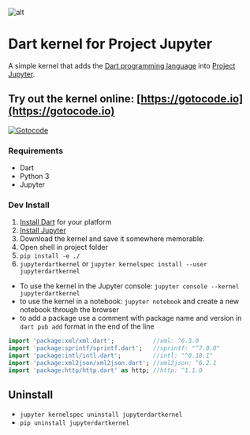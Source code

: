 ![alt](jupyterdartkernel/logo-svg.svg)

# Dart kernel for Project Jupyter

A simple kernel that adds the  [Dart programming language](https://Dart.org) into [Project Jupyter](https://jupyter.org).

## Try out the kernel online: [https://gotocode.io](https://gotocode.io)

[![Gotocode](https://gotocode.io/static/assets/img/logo.jpg)](https://gotocode.io)

### Requirements

- Dart
- Python 3
- Jupyter

### Dev Install

1. [Install Dart](https://dart.dev/get-dart) for your platform
2. [Install Jupyter](http://jupyter.org/install.html)
3. Download the kernel and save it somewhere memorable.
4. Open shell in project folder
5. `pip install -e ./`
6. `jupyterdartkernel` or `jupyter kernelspec install --user jupyterdartkernel`
  - To use the kernel in the Jupyter console: `jupyter console --kernel jupyterdartkernel`
  - to use the kernel in a notebook: `jupyter notebook` and create a new notebook through the browser
  - to add a package use a comment with package name and version in `dart pub add` format in the end of the line  
  ```dart
  import 'package:xml/xml.dart';           //xml: ^6.3.0
  import 'package:sprintf/sprintf.dart';   //sprintf: "^7.0.0"
  import 'package:intl/intl.dart';         //intl: "^0.18.1"
  import 'package:xml2json/xml2json.dart'; //xml2json: ^6.2.1
  import 'package:http/http.dart' as http; //http: ^1.1.0
  ```

## Uninstall

- `jupyter kernelspec uninstall jupyterdartkernel`
- `pip uninstall jupyterdartkernel`
